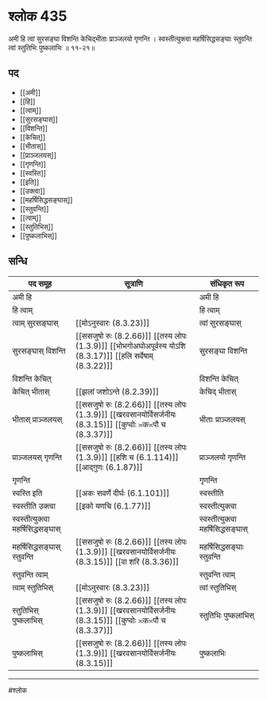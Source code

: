 # श्लोक 435

अमी हि त्वां सुरसङ्घा विशन्ति
केचिद्भीताः प्राञ्जलयो गृणन्ति ।
स्वस्तीत्युक्त्वा महर्षिसिद्धसङ्घाः
स्तुवन्ति त्वां स्तुतिभिः पुष्कलाभिः ॥ ११-२१॥


## पद 

- [[अमी]]
- [[हि]]
- [[त्वाम्]]
- [[सुरसङ्घास्]]
- [[विशन्ति]]
- [[केचित्]]
- [[भीतास्]]
- [[प्राञ्जलयस्]]
- [[गृणन्ति]]
- [[स्वस्ति]]
- [[इति]]
- [[उक्त्वा]]
- [[महर्षिसिद्धसङ्घास्]]
- [[स्तुवन्ति]]
- [[त्वाम्]]
- [[स्तुतिभिस्]]
- [[पुष्कलाभिस्]]

## सन्धि

| पद समूह | सूत्राणि | संधिकृत रूप |
| ----- | ----- | ----- |
| अमी हि |  | अमी हि |
| हि त्वाम् |  | हि त्वाम् |
| त्वाम् सुरसङ्घास् |  [[मोऽनुस्वारः (8.3.23)]] | त्वां सुरसङ्घास् |
| सुरसङ्घास् विशन्ति |  [[ससजुषो रुः (8.2.66)]] [[तस्य लोपः (1.3.9)]] [[भोभगोअघोअपूर्वस्य योऽशि (8.3.17)]] [[हलि सर्वेषाम् (8.3.22)]] | सुरसङ्घा विशन्ति |
| विशन्ति केचित् |  | विशन्ति केचित् |
| केचित् भीतास् |  [[झलां जशोऽन्ते (8.2.39)]] | केचिद् भीतास् |
| भीतास् प्राञ्जलयस् |  [[ससजुषो रुः (8.2.66)]] [[तस्य लोपः (1.3.9)]] [[खरवसानयोर्विसर्जनीयः (8.3.15)]] [[कुप्वोः ≍क≍पौ च (8.3.37)]] | भीताः प्राञ्जलयस् |
| प्राञ्जलयस् गृणन्ति |  [[ससजुषो रुः (8.2.66)]] [[तस्य लोपः (1.3.9)]] [[हशि च (6.1.114)]] [[आद्गुणः (6.1.87)]] | प्राञ्जलयो गृणन्ति |
| गृणन्ति |  | गृणन्ति |
| स्वस्ति इति |  [[अकः सवर्णे दीर्घः (6.1.101)]] | स्वस्तीति |
| स्वस्तीति उक्त्वा |  [[इको यणचि (6.1.77)]] | स्वस्तीत्युक्त्वा |
| स्वस्तीत्युक्त्वा महर्षिसिद्धसङ्घास् |  | स्वस्तीत्युक्त्वा महर्षिसिद्धसङ्घास् |
| महर्षिसिद्धसङ्घास् स्तुवन्ति |  [[ससजुषो रुः (8.2.66)]] [[तस्य लोपः (1.3.9)]] [[खरवसानयोर्विसर्जनीयः (8.3.15)]] [[वा शरि (8.3.36)]] | महर्षिसिद्धसङ्घाः स्तुवन्ति |
| स्तुवन्ति त्वाम् |  | स्तुवन्ति त्वाम् |
| त्वाम् स्तुतिभिस् |  [[मोऽनुस्वारः (8.3.23)]] | त्वां स्तुतिभिस् |
| स्तुतिभिस् पुष्कलाभिस् |  [[ससजुषो रुः (8.2.66)]] [[तस्य लोपः (1.3.9)]] [[खरवसानयोर्विसर्जनीयः (8.3.15)]] [[कुप्वोः ≍क≍पौ च (8.3.37)]] | स्तुतिभिः पुष्कलाभिस् |
| पुष्कलाभिस् |  [[ससजुषो रुः (8.2.66)]] [[तस्य लोपः (1.3.9)]] [[खरवसानयोर्विसर्जनीयः (8.3.15)]] | पुष्कलाभिः |


---

#श्लोक